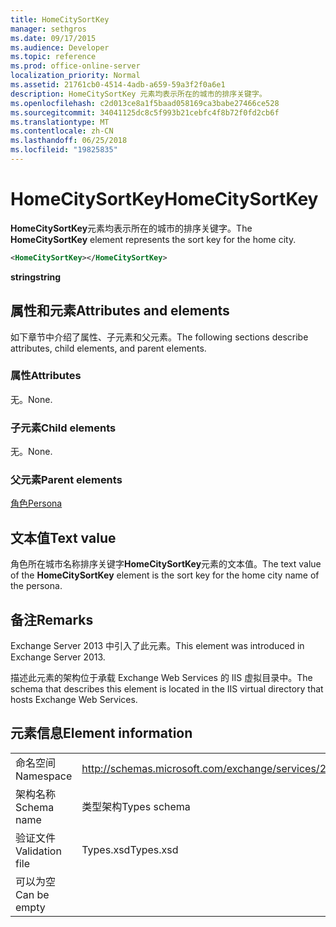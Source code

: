 ```yaml
---
title: HomeCitySortKey
manager: sethgros
ms.date: 09/17/2015
ms.audience: Developer
ms.topic: reference
ms.prod: office-online-server
localization_priority: Normal
ms.assetid: 21761cb0-4514-4adb-a659-59a3f2f0a6e1
description: HomeCitySortKey 元素均表示所在的城市的排序关键字。
ms.openlocfilehash: c2d013ce8a1f5baad058169ca3babe27466ce528
ms.sourcegitcommit: 34041125dc8c5f993b21cebfc4f8b72f0fd2cb6f
ms.translationtype: MT
ms.contentlocale: zh-CN
ms.lasthandoff: 06/25/2018
ms.locfileid: "19825835"
---
```

# <a name="homecitysortkey"></a><span data-ttu-id="0a65d-103">HomeCitySortKey</span><span class="sxs-lookup"><span data-stu-id="0a65d-103">HomeCitySortKey</span></span>

<span data-ttu-id="0a65d-104">**HomeCitySortKey**元素均表示所在的城市的排序关键字。</span><span class="sxs-lookup"><span data-stu-id="0a65d-104">The **HomeCitySortKey** element represents the sort key for the home city.</span></span> 
  
```XML
<HomeCitySortKey></HomeCitySortKey>
```

 <span data-ttu-id="0a65d-105">**string**</span><span class="sxs-lookup"><span data-stu-id="0a65d-105">**string**</span></span>
## <a name="attributes-and-elements"></a><span data-ttu-id="0a65d-106">属性和元素</span><span class="sxs-lookup"><span data-stu-id="0a65d-106">Attributes and elements</span></span>

<span data-ttu-id="0a65d-107">如下章节中介绍了属性、子元素和父元素。</span><span class="sxs-lookup"><span data-stu-id="0a65d-107">The following sections describe attributes, child elements, and parent elements.</span></span>
  
### <a name="attributes"></a><span data-ttu-id="0a65d-108">属性</span><span class="sxs-lookup"><span data-stu-id="0a65d-108">Attributes</span></span>

<span data-ttu-id="0a65d-109">无。</span><span class="sxs-lookup"><span data-stu-id="0a65d-109">None.</span></span>
  
### <a name="child-elements"></a><span data-ttu-id="0a65d-110">子元素</span><span class="sxs-lookup"><span data-stu-id="0a65d-110">Child elements</span></span>

<span data-ttu-id="0a65d-111">无。</span><span class="sxs-lookup"><span data-stu-id="0a65d-111">None.</span></span>
  
### <a name="parent-elements"></a><span data-ttu-id="0a65d-112">父元素</span><span class="sxs-lookup"><span data-stu-id="0a65d-112">Parent elements</span></span>

[<span data-ttu-id="0a65d-113">角色</span><span class="sxs-lookup"><span data-stu-id="0a65d-113">Persona</span></span>](persona.md)
  
## <a name="text-value"></a><span data-ttu-id="0a65d-114">文本值</span><span class="sxs-lookup"><span data-stu-id="0a65d-114">Text value</span></span>

<span data-ttu-id="0a65d-115">角色所在城市名称排序关键字**HomeCitySortKey**元素的文本值。</span><span class="sxs-lookup"><span data-stu-id="0a65d-115">The text value of the **HomeCitySortKey** element is the sort key for the home city name of the persona.</span></span> 
  
## <a name="remarks"></a><span data-ttu-id="0a65d-116">备注</span><span class="sxs-lookup"><span data-stu-id="0a65d-116">Remarks</span></span>

<span data-ttu-id="0a65d-117">Exchange Server 2013 中引入了此元素。</span><span class="sxs-lookup"><span data-stu-id="0a65d-117">This element was introduced in Exchange Server 2013.</span></span>
  
<span data-ttu-id="0a65d-118">描述此元素的架构位于承载 Exchange Web Services 的 IIS 虚拟目录中。</span><span class="sxs-lookup"><span data-stu-id="0a65d-118">The schema that describes this element is located in the IIS virtual directory that hosts Exchange Web Services.</span></span>
  
## <a name="element-information"></a><span data-ttu-id="0a65d-119">元素信息</span><span class="sxs-lookup"><span data-stu-id="0a65d-119">Element information</span></span>

|||
|:-----|:-----|
|<span data-ttu-id="0a65d-120">命名空间</span><span class="sxs-lookup"><span data-stu-id="0a65d-120">Namespace</span></span>  <br/> |http://schemas.microsoft.com/exchange/services/2006/types  <br/> |
|<span data-ttu-id="0a65d-121">架构名称</span><span class="sxs-lookup"><span data-stu-id="0a65d-121">Schema name</span></span>  <br/> |<span data-ttu-id="0a65d-122">类型架构</span><span class="sxs-lookup"><span data-stu-id="0a65d-122">Types schema</span></span>  <br/> |
|<span data-ttu-id="0a65d-123">验证文件</span><span class="sxs-lookup"><span data-stu-id="0a65d-123">Validation file</span></span>  <br/> |<span data-ttu-id="0a65d-124">Types.xsd</span><span class="sxs-lookup"><span data-stu-id="0a65d-124">Types.xsd</span></span>  <br/> |
|<span data-ttu-id="0a65d-125">可以为空</span><span class="sxs-lookup"><span data-stu-id="0a65d-125">Can be empty</span></span>  <br/> ||
   

